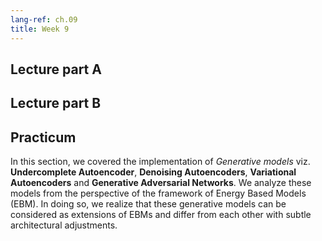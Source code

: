 ```yaml
---
lang-ref: ch.09
title: Week 9
---
```



## Lecture part A


## Lecture part B


## Practicum
In this section, we covered the implementation of *Generative models* viz. **Undercomplete Autoencoder**, **Denoising Autoencoders**, **Variational Autoencoders** and **Generative Adversarial Networks**. We analyze these models from the perspective of the framework of Energy Based Models (EBM). In doing so, we realize that these generative models can be considered as extensions of EBMs and differ from each other with subtle architectural adjustments.